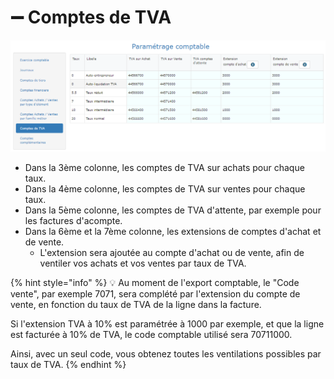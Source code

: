 # ➖ Comptes de TVA

![](../../../.gitbook/assets/compte_tva.png)

* Dans la 3ème colonne, les comptes de TVA sur achats pour chaque taux.
* Dans la 4ème colonne, les comptes de TVA sur ventes pour chaque taux.
* Dans la 5ème colonne, les comptes de TVA d'attente, par exemple pour les factures d'acompte.
* Dans la 6ème et la 7ème colonne, les extensions de comptes d'achat et de vente.
  * L'extension sera ajoutée au compte d'achat ou de vente, afin de ventiler vos achats et vos ventes par taux de TVA.

{% hint style="info" %}
:bulb: Au moment de l'export comptable, le "Code vente", par exemple 7071, sera complété par l'extension du compte de vente, en fonction du taux de TVA de la ligne dans la facture.

Si l'extension TVA à 10% est paramétrée à 1000 par exemple, et que la ligne est facturée à 10% de TVA, le code comptable utilisé sera 70711000.

Ainsi, avec un seul code, vous obtenez toutes les ventilations possibles par taux de TVA.
{% endhint %}
